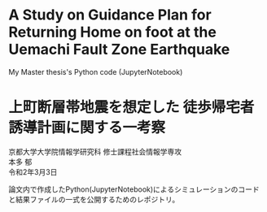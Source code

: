 # A Study on Guidance Plan for Returning Home on foot at the Uemachi Fault Zone Earthquake  
My Master thesis's Python code (JupyterNotebook)

# 上町断層帯地震を想定した 徒歩帰宅者誘導計画に関する一考察
京都大学大学院情報学研究科 修士課程社会情報学専攻  
本多 郁  
令和2年3月3日  

論文内で作成したPython(JupyterNotebook)によるシミュレーションのコードと結果ファイルの一式を公開するためのレポジトリ。

